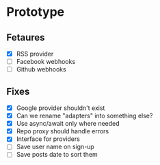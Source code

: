 # Prototype

## Fetaures
 
- [x] RSS provider 
- [ ] Facebook webhooks
- [ ] Github webhooks

## Fixes

- [x] Google provider shouldn't exist
- [x] Can we rename "adapters" into something else?
- [x] Use async/await only where needed
- [x] Repo proxy should handle errors
- [x] Interface for providers
- [ ] Save user name on sign-up
- [ ] Save posts date to sort them